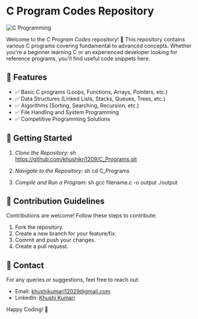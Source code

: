 # C Program Codes Repository

![C Programming](https://static1.makeuseofimages.com/wordpress/wp-content/uploads/2023/04/untitled-design-5.jpg)

Welcome to the *C Program Codes* repository! 🚀 This repository contains various C programs covering fundamental to advanced concepts. Whether you're a beginner learning C or an experienced developer looking for reference programs, you'll find useful code snippets here.

## 📌 Features
- ✅ Basic C programs (Loops, Functions, Arrays, Pointers, etc.)
- ✅ Data Structures (Linked Lists, Stacks, Queues, Trees, etc.)
- ✅ Algorithms (Sorting, Searching, Recursion, etc.)
- ✅ File Handling and System Programming
- ✅ Competitive Programming Solutions


## 🚀 Getting Started
1. *Clone the Repository:*
   sh
   https://github.com/khushikri1209/C_Programs.git
   
2. *Navigate to the Repository:*
   sh
   cd C_Programs
   
3. *Compile and Run a Program:*
   sh
   gcc filename.c -o output
   ./output
   

## 📜 Contribution Guidelines
Contributions are welcome! Follow these steps to contribute:
1. Fork the repository.
2. Create a new branch for your feature/fix.
3. Commit and push your changes.
4. Create a pull request.

## 📧 Contact
For any queries or suggestions, feel free to reach out:
- Email: khushikumari12029@gmail.com
- LinkedIn: [Khushi Kumari](https://www.linkedin.com/in/khushi-kumari-0bb86b257/)

Happy Coding! 🎯
